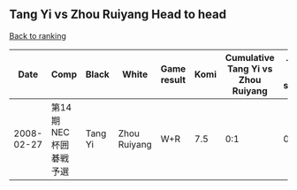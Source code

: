 ## Tang Yi vs Zhou Ruiyang Head to head

[Back to ranking](../../index.md)




| **Date** | **Comp** | **Black** | **White** | **Game result** | **Komi** | **Cumulative Tang Yi vs Zhou Ruiyang** | **Tang Yi streak** | **Zhou Ruiyang streak** | 
| --- | --- | --- | --- | --- | --- | --- | --- | --- |
| 2008-02-27 | 第14期NEC杯囲碁戦予選 | Tang Yi | Zhou Ruiyang | W+R | 7.5 | 0:1 | 0 | 1 |




